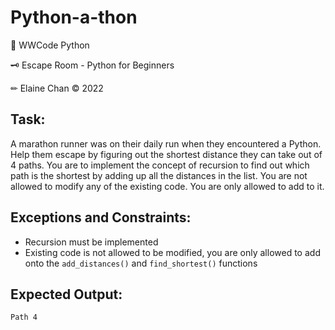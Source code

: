 # Python-a-thon
🐍 WWCode Python

🗝 Escape Room - Python for Beginners

✏ Elaine Chan &copy; 2022

## Task:

A marathon runner was on their daily run when they encountered a Python. Help them escape by figuring out the shortest distance they can take out of 4 paths. You are to implement the concept of recursion to find out which path is the shortest by adding up all the distances in the list. You are not allowed to modify any of the existing code. You are only allowed to add to it.

## Exceptions and Constraints:

- Recursion must be implemented
- Existing code is not allowed to be modified, you are only allowed to add onto the `add_distances()` and `find_shortest()` functions

## Expected Output:
```
Path 4
```
